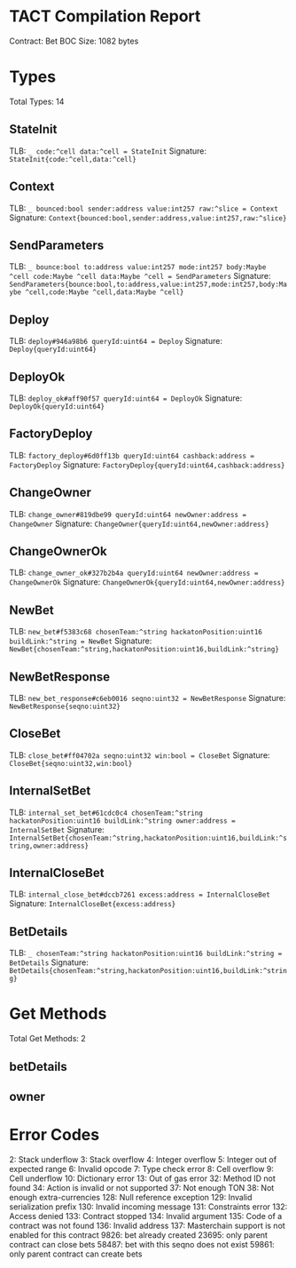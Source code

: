 # TACT Compilation Report
Contract: Bet
BOC Size: 1082 bytes

# Types
Total Types: 14

## StateInit
TLB: `_ code:^cell data:^cell = StateInit`
Signature: `StateInit{code:^cell,data:^cell}`

## Context
TLB: `_ bounced:bool sender:address value:int257 raw:^slice = Context`
Signature: `Context{bounced:bool,sender:address,value:int257,raw:^slice}`

## SendParameters
TLB: `_ bounce:bool to:address value:int257 mode:int257 body:Maybe ^cell code:Maybe ^cell data:Maybe ^cell = SendParameters`
Signature: `SendParameters{bounce:bool,to:address,value:int257,mode:int257,body:Maybe ^cell,code:Maybe ^cell,data:Maybe ^cell}`

## Deploy
TLB: `deploy#946a98b6 queryId:uint64 = Deploy`
Signature: `Deploy{queryId:uint64}`

## DeployOk
TLB: `deploy_ok#aff90f57 queryId:uint64 = DeployOk`
Signature: `DeployOk{queryId:uint64}`

## FactoryDeploy
TLB: `factory_deploy#6d0ff13b queryId:uint64 cashback:address = FactoryDeploy`
Signature: `FactoryDeploy{queryId:uint64,cashback:address}`

## ChangeOwner
TLB: `change_owner#819dbe99 queryId:uint64 newOwner:address = ChangeOwner`
Signature: `ChangeOwner{queryId:uint64,newOwner:address}`

## ChangeOwnerOk
TLB: `change_owner_ok#327b2b4a queryId:uint64 newOwner:address = ChangeOwnerOk`
Signature: `ChangeOwnerOk{queryId:uint64,newOwner:address}`

## NewBet
TLB: `new_bet#f5383c68 chosenTeam:^string hackatonPosition:uint16 buildLink:^string = NewBet`
Signature: `NewBet{chosenTeam:^string,hackatonPosition:uint16,buildLink:^string}`

## NewBetResponse
TLB: `new_bet_response#c6eb0016 seqno:uint32 = NewBetResponse`
Signature: `NewBetResponse{seqno:uint32}`

## CloseBet
TLB: `close_bet#ff04702a seqno:uint32 win:bool = CloseBet`
Signature: `CloseBet{seqno:uint32,win:bool}`

## InternalSetBet
TLB: `internal_set_bet#61cdc0c4 chosenTeam:^string hackatonPosition:uint16 buildLink:^string owner:address = InternalSetBet`
Signature: `InternalSetBet{chosenTeam:^string,hackatonPosition:uint16,buildLink:^string,owner:address}`

## InternalCloseBet
TLB: `internal_close_bet#dccb7261 excess:address = InternalCloseBet`
Signature: `InternalCloseBet{excess:address}`

## BetDetails
TLB: `_ chosenTeam:^string hackatonPosition:uint16 buildLink:^string = BetDetails`
Signature: `BetDetails{chosenTeam:^string,hackatonPosition:uint16,buildLink:^string}`

# Get Methods
Total Get Methods: 2

## betDetails

## owner

# Error Codes
2: Stack underflow
3: Stack overflow
4: Integer overflow
5: Integer out of expected range
6: Invalid opcode
7: Type check error
8: Cell overflow
9: Cell underflow
10: Dictionary error
13: Out of gas error
32: Method ID not found
34: Action is invalid or not supported
37: Not enough TON
38: Not enough extra-currencies
128: Null reference exception
129: Invalid serialization prefix
130: Invalid incoming message
131: Constraints error
132: Access denied
133: Contract stopped
134: Invalid argument
135: Code of a contract was not found
136: Invalid address
137: Masterchain support is not enabled for this contract
9826: bet already created
23695: only parent contract can close bets
58487: bet with this seqno does not exist
59861: only parent contract can create bets